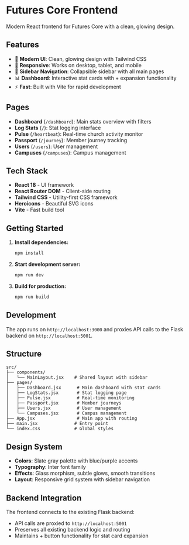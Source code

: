 # Futures Core Frontend

Modern React frontend for Futures Core with a clean, glowing design.

## Features

- 🎨 **Modern UI**: Clean, glowing design with Tailwind CSS
- 📱 **Responsive**: Works on desktop, tablet, and mobile
- 🧭 **Sidebar Navigation**: Collapsible sidebar with all main pages
- 📊 **Dashboard**: Interactive stat cards with + expansion functionality
- ⚡ **Fast**: Built with Vite for rapid development

## Pages

- **Dashboard** (`/dashboard`): Main stats overview with filters
- **Log Stats** (`/`): Stat logging interface
- **Pulse** (`/heartbeat`): Real-time church activity monitor
- **Passport** (`/journey`): Member journey tracking
- **Users** (`/users`): User management
- **Campuses** (`/campuses`): Campus management

## Tech Stack

- **React 18** - UI framework
- **React Router DOM** - Client-side routing
- **Tailwind CSS** - Utility-first CSS framework
- **Heroicons** - Beautiful SVG icons
- **Vite** - Fast build tool

## Getting Started

1. **Install dependencies:**
   ```bash
   npm install
   ```

2. **Start development server:**
   ```bash
   npm run dev
   ```

3. **Build for production:**
   ```bash
   npm run build
   ```

## Development

The app runs on `http://localhost:3000` and proxies API calls to the Flask backend on `http://localhost:5001`.

## Structure

```
src/
├── components/
│   └── MainLayout.jsx    # Shared layout with sidebar
├── pages/
│   ├── Dashboard.jsx      # Main dashboard with stat cards
│   ├── LogStats.jsx       # Stat logging page
│   ├── Pulse.jsx          # Real-time monitoring
│   ├── Passport.jsx       # Member journeys
│   ├── Users.jsx          # User management
│   └── Campuses.jsx       # Campus management
├── App.jsx                # Main app with routing
├── main.jsx              # Entry point
└── index.css             # Global styles
```

## Design System

- **Colors**: Slate gray palette with blue/purple accents
- **Typography**: Inter font family
- **Effects**: Glass morphism, subtle glows, smooth transitions
- **Layout**: Responsive grid system with sidebar navigation

## Backend Integration

The frontend connects to the existing Flask backend:
- API calls are proxied to `http://localhost:5001`
- Preserves all existing backend logic and routing
- Maintains + button functionality for stat card expansion 